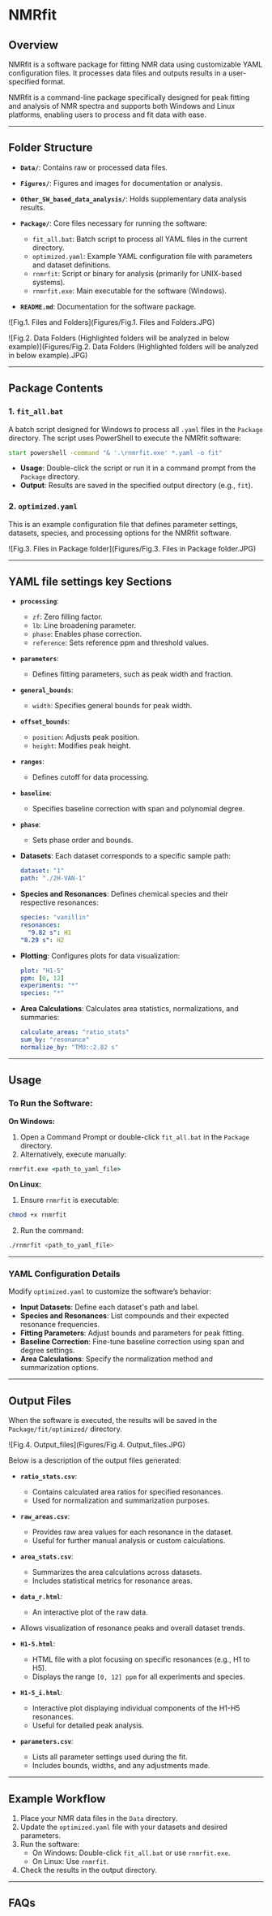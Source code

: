 # NMRfit

## Overview

NMRfit is a software package for fitting NMR data using customizable YAML configuration files. It processes data files and outputs results in a user-specified format.

NMRfit is a command-line package specifically designed for peak fitting and analysis of NMR spectra and supports both Windows and Linux platforms, enabling users to process and fit data with ease.

---
  
## Folder Structure
  
- **`Data/`**: Contains raw or processed data files.
- **`Figures/`**: Figures and images for documentation or analysis.
- **`Other_SW_based_data_analysis/`**: Holds supplementary data analysis results.
- **`Package/`**: Core files necessary for running the software:
  - `fit_all.bat`: Batch script to process all YAML files in the current directory.
  - `optimized.yaml`: Example YAML configuration file with parameters and dataset definitions.
  - `rnmrfit`: Script or binary for analysis (primarily for UNIX-based systems).
  - `rnmrfit.exe`: Main executable for the software (Windows).
  
- **`README.md`**: Documentation for the software package.


![Fig.1. Files and Folders](Figures/Fig.1. Files and Folders.JPG)

![Fig.2. Data Folders (Highlighted folders will be analyzed in below example)](Figures/Fig.2. Data Folders (Highlighted folders will be analyzed in below example).JPG)


---


## Package Contents
  
### 1. `fit_all.bat`
  A batch script designed for Windows to process all `.yaml` files in the `Package` directory. The script uses PowerShell to execute the NMRfit software:
  
  ```bat
start powershell -command "& '.\rnmrfit.exe' *.yaml -o fit"
```

- **Usage**: Double-click the script or run it in a command prompt from the `Package` directory.
- **Output**: Results are saved in the specified output directory (e.g., `fit`).

### 2. `optimized.yaml`
This is an example configuration file that defines parameter settings, datasets, species, and processing options for the NMRfit software.


![Fig.3. Files in Package folder](Figures/Fig.3. Files in Package folder.JPG)

---
## YAML file settings key Sections

- **`processing`**:
  - `zf`: Zero filling factor.
  - `lb`: Line broadening parameter.
  - `phase`: Enables phase correction.
  - `reference`: Sets reference ppm and threshold values.

- **`parameters`**:
  - Defines fitting parameters, such as peak width and fraction.

- **`general_bounds`**:
  - `width`: Specifies general bounds for peak width.

- **`offset_bounds`**:
  - `position`: Adjusts peak position.
  - `height`: Modifies peak height.

- **`ranges`**:
  - Defines cutoff for data processing.

- **`baseline`**:
  - Specifies baseline correction with span and polynomial degree.

- **`phase`**:
  - Sets phase order and bounds.

- **Datasets**:
  Each dataset corresponds to a specific sample path:
  
  ```yaml
  dataset: "1"
  path: "./2H-VAN-1"
  ```

- **Species and Resonances**:
  Defines chemical species and their respective resonances:
  ```yaml
  species: "vanillin"
  resonances: 
    "9.82 s": H1
  "8.29 s": H2
  ```

- **Plotting**:
  Configures plots for data visualization:
  ```yaml
  plot: "H1-5"
  ppm: [0, 12]
  experiments: "*"
  species: "*"
  ```

- **Area Calculations**:
  Calculates area statistics, normalizations, and summaries:
  ```yaml
  calculate_areas: "ratio_stats"
  sum_by: "resonance"
  normalize_by: "TMU::2.82 s"
  ```

---
  
## Usage

### To Run the Software:
  
**On Windows:**
 
  1. Open a Command Prompt or double-click `fit_all.bat` in the `Package` directory.
  2. Alternatively, execute manually:
  
  ```cmd
rnmrfit.exe <path_to_yaml_file>
  ```

**On Linux:**
 
  1. Ensure `rnmrfit` is executable:
  
  ```bash
chmod +x rnmrfit
```
  2. Run the command:
  
  ```bash
./rnmrfit <path_to_yaml_file>
  ```

---
  
### YAML Configuration Details
  
Modify `optimized.yaml` to customize the software’s behavior:
  
- **Input Datasets**:
  Define each dataset's path and label.
- **Species and Resonances**:
  List compounds and their expected resonance frequencies.
- **Fitting Parameters**:
  Adjust bounds and parameters for peak fitting.
- **Baseline Correction**:
  Fine-tune baseline correction using span and degree settings.
- **Area Calculations**:
  Specify the normalization method and summarization options.


---

## Output Files
  
When the software is executed, the results will be saved in the `Package/fit/optimized/` directory. 

![Fig.4. Output_files](Figures/Fig.4. Output_files.JPG)

Below is a description of the output files generated:
  
- **`ratio_stats.csv`**: 
  - Contains calculated area ratios for specified resonances.
  - Used for normalization and summarization purposes.

- **`raw_areas.csv`**: 
  - Provides raw area values for each resonance in the dataset.
  - Useful for further manual analysis or custom calculations.

- **`area_stats.csv`**: 
  - Summarizes the area calculations across datasets.
  - Includes statistical metrics for resonance areas.

- **`data_r.html`**: 
  - An interactive plot of the raw data.
- Allows visualization of resonance peaks and overall dataset trends.

- **`H1-5.html`**: 
  - HTML file with a plot focusing on specific resonances (e.g., H1 to H5).
  - Displays the range `[0, 12] ppm` for all experiments and species.

- **`H1-5_i.html`**: 
  - Interactive plot displaying individual components of the H1-H5 resonances.
  - Useful for detailed peak analysis.

- **`parameters.csv`**: 
  - Lists all parameter settings used during the fit.
  - Includes bounds, widths, and any adjustments made.


---

## Example Workflow

1. Place your NMR data files in the `Data` directory.
2. Update the `optimized.yaml` file with your datasets and desired parameters.
3. Run the software:
   - On Windows: Double-click `fit_all.bat` or use `rnmrfit.exe`.
   - On Linux: Use `rnmrfit`.
4. Check the results in the output directory.

---

## FAQs